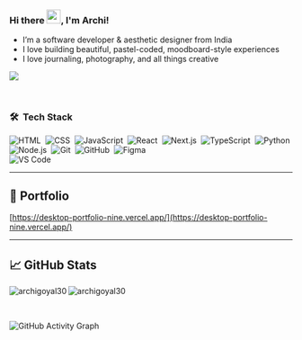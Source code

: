 ### Hi there <img src="https://media.giphy.com/media/hvRJCLFzcasrR4ia7z/giphy.gif" width="25px">, I'm Archi!

* I’m a software developer & aesthetic designer from India
* I love building beautiful, pastel-coded, moodboard-style experiences
* I love journaling, photography, and all things creative

![](https://visitor-badge.glitch.me/badge?page_id=archigoyal30)

<br clear="left"/>

### 🛠 &nbsp;Tech Stack

![HTML](https://img.shields.io/badge/-HTML-05122A?style=flat&logo=HTML5)&nbsp;
![CSS](https://img.shields.io/badge/-CSS-05122A?style=flat&logo=CSS3&logoColor=1572B6)&nbsp;
![JavaScript](https://img.shields.io/badge/-JavaScript-05122A?style=flat&logo=javascript)&nbsp;
![React](https://img.shields.io/badge/-React-05122A?style=flat&logo=react)&nbsp;
![Next.js](https://img.shields.io/badge/-Next.js-05122A?style=flat&logo=next.js)&nbsp;
![TypeScript](https://img.shields.io/badge/-TypeScript-05122A?style=flat&logo=typescript&logoColor=3178c6)&nbsp;
![Python](https://img.shields.io/badge/-Python-05122A?style=flat&logo=python)&nbsp;
<br/>
![Node.js](https://img.shields.io/badge/-Node.js-05122A?style=flat&logo=node.js)&nbsp;
![Git](https://img.shields.io/badge/-Git-05122A?style=flat&logo=git)&nbsp;
![GitHub](https://img.shields.io/badge/-GitHub-05122A?style=flat&logo=github)&nbsp;
![Figma](https://img.shields.io/badge/-Figma-05122A?style=flat&logo=figma)&nbsp;
<br/>
![VS Code](https://img.shields.io/badge/-Visual%20Studio%20Code-05122A?style=flat&logo=visual-studio-code&logoColor=007ACC)

---

## 🌸 Portfolio

[https://desktop-portfolio-nine.vercel.app/](https://desktop-portfolio-nine.vercel.app/)

---

## 📈 GitHub Stats

<p align="left">
  <img align="left" src="https://github-readme-stats.vercel.app/api/top-langs?username=archigoyal30&show_icons=true&locale=en&layout=compact&theme=radical" alt="archigoyal30" />
</p>

<p>
   <img align="center" src="https://github-readme-streak-stats.herokuapp.com/?user=archigoyal30&theme=radical" alt="archigoyal30" />
</p>

<br clear="both"/>

![GitHub Activity Graph](https://github-readme-activity-graph.vercel.app/graph?username=archigoyal30&theme=radical&area=true&hide_border=true)
